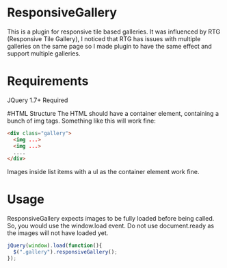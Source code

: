 # ResponsiveGallery

This is a plugin for responsive tile based galleries.  It was influenced by RTG (Responsive Tile Gallery), I noticed that RTG has issues with multiple galleries on the same page so I made plugin to have the same effect and support multiple galleries.

# Requirements
JQuery 1.7+ Required

#HTML Structure
The HTML should have a container element, containing a bunch of img tags.  Something like this will work fine:

```html
<div class="gallery">
  <img ...>
  <img ...>
  ....
</div>
```

Images inside list items with a ul as the container element work fine.

# Usage

ResponsiveGallery expects images to be fully loaded before being called.  So, you would use the window.load event.  Do not use document.ready as the images will not have loaded yet.


```js
jQuery(window).load(function(){
  $(".gallery").responsiveGallery();
});

